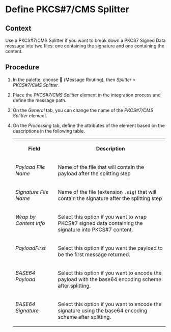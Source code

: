 <!-- loio6c1649bdd4d04c6ba3baddd490a42e9e -->

<link rel="stylesheet" type="text/css" href="../css/sap-icons.css"/>

# Define PKCS\#7/CMS Splitter



## Context

Use a PKCS\#7/CMS Splitter if you want to break down a PKCS7 Signed Data message into two files: one containing the signature and one containing the content.



## Procedure

1.  In the palette, choose <span class="SAP-icons-V5"></span> \(Message Routing\), then *Splitter* \> *PKCS\#7/CMS Splitter*.

2.  Place the *PKCS\#7/CMS Splitter* element in the integration process and define the message path.

3.  On the *General* tab, you can change the name of the *PKCS\#7/CMS Splitter* element.

4.  On the *Processing* tab, define the attributes of the element based on the descriptions in the following table.


    <table>
    <tr>
    <th valign="top">

    Field
    
    </th>
    <th valign="top">

    Description
    
    </th>
    </tr>
    <tr>
    <td valign="top">
    
    *Payload File Name* 
    
    </td>
    <td valign="top">
    
    Name of the file that will contain the payload after the splitting step
    
    </td>
    </tr>
    <tr>
    <td valign="top">
    
    *Signature File Name* 
    
    </td>
    <td valign="top">
    
    Name of the file \(extension `.sig`\) that will contain the signature after the splitting step
    
    </td>
    </tr>
    <tr>
    <td valign="top">
    
    *Wrap by Content Info* 
    
    </td>
    <td valign="top">
    
    Select this option if you want to wrap PKCS\#7 signed data containing the signature into PKCS\#7 content.
    
    </td>
    </tr>
    <tr>
    <td valign="top">
    
    *PayloadFirst* 
    
    </td>
    <td valign="top">
    
    Select this option if you want the payload to be the first message returned.
    
    </td>
    </tr>
    <tr>
    <td valign="top">
    
    *BASE64 Payload* 
    
    </td>
    <td valign="top">
    
    Select this option if you want to encode the payload with the base64 encoding scheme after splitting.
    
    </td>
    </tr>
    <tr>
    <td valign="top">
    
    *BASE64 Signature* 
    
    </td>
    <td valign="top">
    
    Select this option if you want to encode the signature using the base64 encoding scheme after splitting.
    
    </td>
    </tr>
    </table>
    

